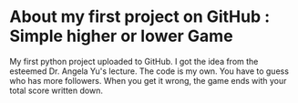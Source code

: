 # About my first project on GitHub : Simple higher or lower Game
 My first python project uploaded to GitHub. I got the idea from the esteemed Dr. Angela Yu's lecture. The code is my own.
You have to guess who has more followers. When you get it wrong, the game ends with your total score written down.
